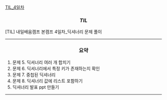 [TIL_4일차](https://bmk0703.tistory.com/14)
### <center> *TIL* </center>
[TIL] 내일배움캠프 본캠프 4일차_딕셔너리 문제 풀이

---
### <center>**요약**</center>
1. 문제 5. 딕셔너리 여러 개 합치기
2. 문제 6. 딕셔너리에서 특정 키가 존재하는지 확인
3. 문제 7. 중첩된 딕셔너리
4. 문제 8. 딕셔너리 값에 리스트 포함하기
5. 딕셔너리 발표 ppt 만들기
----